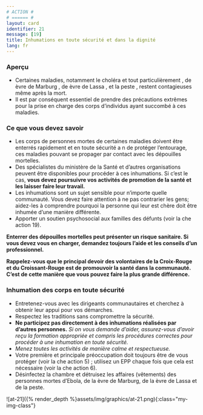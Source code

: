 ```yaml
---
# ACTION #
# ====== #
layout: card
identifier: 21
message: [19]
title: Inhumations en toute sécurité et dans la dignité
lang: fr
---
```


### Aperçu

- Certaines maladies, notamment le choléra et tout particulièrement <a class="crosslink" href="{% render_depth %}{% render_link disease|17 %}"><i class="fas fa-external-link-alt" aria-hidden="true"></i></a>, de  èvre de Marburg <a class="crosslink" href="{% render_depth %}{% render_link disease|19 %}"><i class="fas fa-external-link-alt" aria-hidden="true"></i></a>, de  èvre de Lassa <a class="crosslink" href="{% render_depth %}{% render_link disease|18 %}"><i class="fas fa-external-link-alt" aria-hidden="true"></i></a>, et la peste <a class="crosslink" href="{% render_depth %}{% render_link disease|20 %}"><i class="fas fa-external-link-alt" aria-hidden="true"></i></a>, restent contagieuses même après la mort.
- Il est par conséquent essentiel de prendre des précautions extrêmes pour la prise en charge des corps d’individus ayant succombé à ces maladies.

### Ce que vous devez savoir

- Les corps de personnes mortes de certaines maladies doivent être enterrés rapidement et en toute sécurité a n de protéger l’entourage, ces maladies pouvant se propager par contact avec les dépouilles mortelles.
- Des spécialistes du ministère de la Santé et d’autres organisations peuvent être disponibles pour procéder à ces inhumations. Si c’est le cas, **vous devez poursuivre vos activités de promotion de la santé et les laisser faire leur travail.**
- Les inhumations sont un sujet sensible pour n’importe quelle communauté. Vous devez faire attention à ne pas contrarier les gens; aidez-les à comprendre pourquoi la personne qui leur est chère doit être inhumée d’une manière différente.
- Apporter un soutien psychosocial aux familles des défunts (voir la  che action 19<a class="crosslink" href="{% render_depth %}{% render_link action|19 %}"><i class="fas fa-external-link-alt" aria-hidden="true"></i></a>).

**Enterrer des dépouilles mortelles peut présenter un risque sanitaire. Si vous devez vous en charger, demandez toujours l’aide et les conseils d’un professionnel.**

**Rappelez-vous que le principal devoir des volontaires de la Croix-Rouge et du Croissant-Rouge est de promouvoir la santé dans la communauté. C’est de cette manière que vous pouvez faire la plus grande différence.**

### Inhumation des corps en toute sécurité

- Entretenez-vous avec les dirigeants communautaires et cherchez à obtenir leur appui pour vos démarches.
- Respectez les traditions sans compromettre la sécurité.
- **Ne participez pas directement à des inhumations réalisées par d’autres personnes.** *Si on vous demande d’aider, assurez-vous d’avoir reçu la formation appropriée et compris les procédures correctes pour procéder à une inhumation en toute sécurité.*
- *Menez toutes les activités de manière calme et respectueuse.*
- Votre première et principale préoccupation doit toujours être de vous protéger (voir la  che action 5<a class="crosslink" href="{% render_depth %}{% render_link action|5 %}"><i class="fas fa-external-link-alt" aria-hidden="true"></i></a>) ;
utilisez un EPP chaque fois que cela est nécessaire (voir la  che action 6<a class="crosslink" href="{% render_depth %}{% render_link action|6 %}"><i class="fas fa-external-link-alt" aria-hidden="true"></i></a>).
- Désinfectez la chambre et détruisez les affaires (vêtements) des personnes mortes d’Ebola, de la  èvre de Marburg, de la  èvre de Lassa et de la peste.

![at-21]({% render_depth %}assets/img/graphics/at-21.png){:class="my-img-class"}
